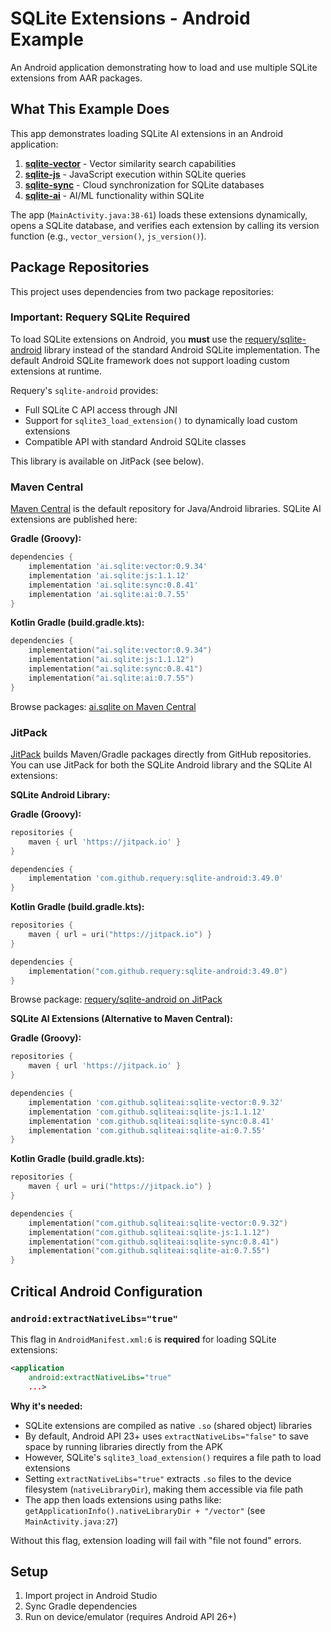# SQLite Extensions - Android Example

An Android application demonstrating how to load and use multiple SQLite extensions from AAR packages.

## What This Example Does

This app demonstrates loading SQLite AI extensions in an Android application:

1. **[sqlite-vector](https://github.com/sqliteai/sqlite-vector)** - Vector similarity search capabilities
2. **[sqlite-js](https://github.com/sqliteai/sqlite-js)** - JavaScript execution within SQLite queries
3. **[sqlite-sync](https://github.com/sqliteai/sqlite-sync)** - Cloud synchronization for SQLite databases
4. **[sqlite-ai](https://github.com/sqliteai/sqlite-ai)** - AI/ML functionality within SQLite

The app (`MainActivity.java:38-61`) loads these extensions dynamically, opens a SQLite database, and verifies each extension by calling its version function (e.g., `vector_version()`, `js_version()`).

## Package Repositories

This project uses dependencies from two package repositories:

### Important: Requery SQLite Required

To load SQLite extensions on Android, you **must** use the [requery/sqlite-android](https://github.com/requery/sqlite-android) library instead of the standard Android SQLite implementation. The default Android SQLite framework does not support loading custom extensions at runtime.

Requery's `sqlite-android` provides:
- Full SQLite C API access through JNI
- Support for `sqlite3_load_extension()` to dynamically load custom extensions
- Compatible API with standard Android SQLite classes

This library is available on JitPack (see below).

### Maven Central
[Maven Central](https://central.sonatype.com/) is the default repository for Java/Android libraries. SQLite AI extensions are published here:

**Gradle (Groovy):**
```gradle
dependencies {
    implementation 'ai.sqlite:vector:0.9.34'
    implementation 'ai.sqlite:js:1.1.12'
    implementation 'ai.sqlite:sync:0.8.41'
    implementation 'ai.sqlite:ai:0.7.55'
}
```

**Kotlin Gradle (build.gradle.kts):**
```kotlin
dependencies {
    implementation("ai.sqlite:vector:0.9.34")
    implementation("ai.sqlite:js:1.1.12")
    implementation("ai.sqlite:sync:0.8.41")
    implementation("ai.sqlite:ai:0.7.55")
}
```

Browse packages: [ai.sqlite on Maven Central](https://central.sonatype.com/namespace/ai.sqlite)

### JitPack
[JitPack](https://jitpack.io/) builds Maven/Gradle packages directly from GitHub repositories. You can use JitPack for both the SQLite Android library and the SQLite AI extensions:

**SQLite Android Library:**

**Gradle (Groovy):**
```gradle
repositories {
    maven { url 'https://jitpack.io' }
}

dependencies {
    implementation 'com.github.requery:sqlite-android:3.49.0'
}
```

**Kotlin Gradle (build.gradle.kts):**
```kotlin
repositories {
    maven { url = uri("https://jitpack.io") }
}

dependencies {
    implementation("com.github.requery:sqlite-android:3.49.0")
}
```

Browse package: [requery/sqlite-android on JitPack](https://jitpack.io/#requery/sqlite-android)

**SQLite AI Extensions (Alternative to Maven Central):**

**Gradle (Groovy):**
```gradle
repositories {
    maven { url 'https://jitpack.io' }
}

dependencies {
    implementation 'com.github.sqliteai:sqlite-vector:0.9.32'
    implementation 'com.github.sqliteai:sqlite-js:1.1.12'
    implementation 'com.github.sqliteai:sqlite-sync:0.8.41'
    implementation 'com.github.sqliteai:sqlite-ai:0.7.55'
}
```

**Kotlin Gradle (build.gradle.kts):**
```kotlin
repositories {
    maven { url = uri("https://jitpack.io") }
}

dependencies {
    implementation("com.github.sqliteai:sqlite-vector:0.9.32")
    implementation("com.github.sqliteai:sqlite-js:1.1.12")
    implementation("com.github.sqliteai:sqlite-sync:0.8.41")
    implementation("com.github.sqliteai:sqlite-ai:0.7.55")
}
```

## Critical Android Configuration

### `android:extractNativeLibs="true"`

This flag in `AndroidManifest.xml:6` is **required** for loading SQLite extensions:

```xml
<application
    android:extractNativeLibs="true"
    ...>
```

**Why it's needed:**
- SQLite extensions are compiled as native `.so` (shared object) libraries
- By default, Android API 23+ uses `extractNativeLibs="false"` to save space by running libraries directly from the APK
- However, SQLite's `sqlite3_load_extension()` requires a file path to load extensions
- Setting `extractNativeLibs="true"` extracts `.so` files to the device filesystem (`nativeLibraryDir`), making them accessible via file path
- The app then loads extensions using paths like: `getApplicationInfo().nativeLibraryDir + "/vector"` (see `MainActivity.java:27`)

Without this flag, extension loading will fail with "file not found" errors.

## Setup

1. Import project in Android Studio
2. Sync Gradle dependencies
3. Run on device/emulator (requires Android API 26+)